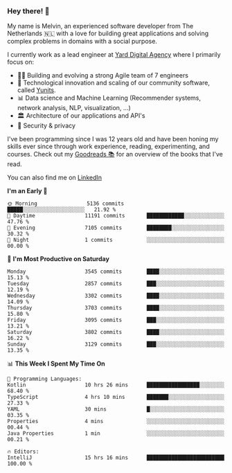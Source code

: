 ### Hey there! 👋

My name is Melvin, an experienced software developer from The Netherlands 🇳🇱 with a love for building great applications and solving complex problems in domains with a social purpose. 

I currently work as a lead engineer at [Yard Digital Agency](https://github.com/yardinternet) where I primarily focus on:

* 👏🏼 Building and evolving a strong Agile team of 7 engineers
* 🚀 Technological innovation and scaling of our community software, called [Yunits](https://www.yunits.com/).
* 📊 Data science and Machine Learning (Recommender systems, network analysis, NLP, visualization, ...)
* 🏛 Architecture of our applications and API's
* 🔐 Security & privacy

I've been programming since I was 12 years old and have been honing my skills ever since through work experience, reading, experimenting, and courses.
Check out my [Goodreads 📚](https://goodreads.com/melvinkoopmans) for an overview of the books that I've read. 

You can also find me on [LinkedIn](https://www.linkedin.com/in/melvinkoopmans)

<!--START_SECTION:waka-->
**I'm an Early 🐤** 

```text
🌞 Morning                5136 commits        █████░░░░░░░░░░░░░░░░░░░░   21.92 % 
🌆 Daytime                11191 commits       ████████████░░░░░░░░░░░░░   47.76 % 
🌃 Evening                7105 commits        ████████░░░░░░░░░░░░░░░░░   30.32 % 
🌙 Night                  1 commits           ░░░░░░░░░░░░░░░░░░░░░░░░░   00.00 % 
```
📅 **I'm Most Productive on Saturday** 

```text
Monday                   3545 commits        ████░░░░░░░░░░░░░░░░░░░░░   15.13 % 
Tuesday                  2857 commits        ███░░░░░░░░░░░░░░░░░░░░░░   12.19 % 
Wednesday                3302 commits        ████░░░░░░░░░░░░░░░░░░░░░   14.09 % 
Thursday                 3703 commits        ████░░░░░░░░░░░░░░░░░░░░░   15.80 % 
Friday                   3095 commits        ███░░░░░░░░░░░░░░░░░░░░░░   13.21 % 
Saturday                 3802 commits        ████░░░░░░░░░░░░░░░░░░░░░   16.22 % 
Sunday                   3129 commits        ███░░░░░░░░░░░░░░░░░░░░░░   13.35 % 
```


📊 **This Week I Spent My Time On** 

```text
💬 Programming Languages: 
Kotlin                   10 hrs 26 mins      █████████████████░░░░░░░░   68.40 % 
TypeScript               4 hrs 10 mins       ███████░░░░░░░░░░░░░░░░░░   27.33 % 
YAML                     30 mins             █░░░░░░░░░░░░░░░░░░░░░░░░   03.35 % 
Properties               4 mins              ░░░░░░░░░░░░░░░░░░░░░░░░░   00.44 % 
Java Properties          1 min               ░░░░░░░░░░░░░░░░░░░░░░░░░   00.21 % 

🔥 Editors: 
IntelliJ                 15 hrs 16 mins      █████████████████████████   100.00 % 
```


<!--END_SECTION:waka-->
